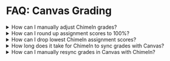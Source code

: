 # FAQ: Canvas Grading

<details id="faq-manual-adjust-chimein-grades">
<summary>How can I manually adjust ChimeIn grades?</summary>

You might have a student with an excused absence, or may want to round up some ChimeIn grades. You can tweak ChimeIn grades in the Canvas gradebook a couple of different ways:

### Edit Canvas Grades Directly

Probably the easiest to **edit the grades directly** in the Canvas gradebook, with a few caveats. ChimeIn automatically re-syncs assignments a few hours after any new responses, so be sure to close questions to avoid new responses which will overwrite your edits.

For example, I could type "ex" in the grade column to excuse a student from the ChimeIn assignment:

   <img src="./img/faq-manual-adjustment-excusing.png" width="400" alt="manual adjusting the gradebook example. Typing 'ex' will directly in the column will excuse the student from an assignment." />

> [!IMPORTANT]
> ChimeIn will resync an assignment if there are any new responses, so wait
> until all your responses are in and your question is closes before making
> adjustments.

### Separate Column for Adjustments

Another option is to **create a separate grade column** specifically for any ChimeIn point adjustments, and then assign points as needed to that column. Since this is a separate column, you don't need to worry about ChimeIn syncing overwriting your changes.

   <img src="./img/faq-manual-adjustment-new-col.png" alt="The Canvas gradebook contains a column for ChimeIn responses, and another separate column for ChimeIn adjustments. The first user earned 7.5/10 points for ChimeIn, but the instructor rounded up their score to full points by adding another 2.5 points to the ChimeIn adjustments column." width="400" />

</details>

<details id="faq-round-assignment-to-full">
  <summary>How can I round up assignment scores to 100%?</summary>

You can use [Curve Grades](https://community.canvaslms.com/t5/Instructor-Guide/How-do-I-curve-grades-in-the-Gradebook/ta-p/745) in Canvas to do the adjustment.

This will give any participation full points, and non-participants a zero:

| Before                                                                                                                          | After                                                                                         |
| ------------------------------------------------------------------------------------------------------------------------------- | --------------------------------------------------------------------------------------------- |
| <img src="./img/faq-before-curve.png" alt="Before Curve: scores are 7.5/10, 6/10, and -/10 (indicating no score)" width="300"/> | <img src="./img/faq-after-curve.png" alt="After Curve: 10/10, 10/10, and 0/10" width="300" /> |

1. Go to Your Course > Grades.
2. Find the ChimeIn assignment you wish to adjust, and click the &vellip; next to the assignment name.
3. Choose "Curve Grades" from the menu:
   <img src="./img/faq-select-curve-grades.png" alt="Curve Grades shown in drop-down grade menu" width="300" />
4. Set your curve average as full points (e.g. 10/10), and check the assign 0's to non-participants box.
   <img src="./img/faq-grade-curve-settings.png" alt="Curve Grade Settings"  width="300" />
5. Apply the settings by clicking the "Curve Grades" button.

</details>

<details id="faq-drop-lowest">
<summary>How can I drop lowest ChimeIn assignment scores?</summary>

If you set up a ChimeIn assignment for each class meeting in Canvas, you may want to permit students to miss a certain number of before it impacts their grades.

You can use [Canvas assignment groups](https://community.canvaslms.com/t5/Instructor-Guide/How-do-I-add-an-assignment-group-in-a-course/ta-p/970) to group all your chime assignments together, and then [create a rule to drop the lowest X chimes](https://community.canvaslms.com/t5/Instructor-Guide/How-do-I-create-rules-for-an-assignment-group/ta-p/848).

Here's a demo:

<iframe width="100%" height="420" src="https://www.youtube.com/embed/RXczYrezKmY" title="YouTube video player" frameborder="0" allow="accelerometer; autoplay; clipboard-write; encrypted-media; gyroscope; picture-in-picture" allowfullscreen></iframe>

</details>

<details id="faq-how-long-until-sync">

<summary>How long does it take for ChimeIn to sync grades with Canvas?</summary>

ChimeIn will automatically sync any assignment with new responses **3 hours after the last response**.

</details>

<details id="faq-manual-resync-grades"> 
  <summary>How can I manually resync grades in Canvas with ChimeIn?</summary>

You can manually resync grades in ChimeIn.

If you setup ChimeIn for **Multiple Grade Columns (default)**:

1. Go to [ChimeIn](https://chimein.cla.umn.edu) and choose your course.
2. Choose the folder (assignment) you wish to sync.
3. Within the folder, click **Folder Settings** to open the settings menu, then choose **Force Sync with Canvas**:

  <img src="./img/faq-force-sync-folder.png" alt="Force Sync Folder" width="400" />

If you setup ChimeIn for **One Grade Column**

1. Go to [ChimeIn](https://chimein.cla.umn.edu) and choose your course.
2. Choose **Chime Settings** to open the settings menu, then click **Force Sync**:

  <img src="./img/faq-force-sync-chime.png" alt="Force Sync Chime" width="400" />
</details>
